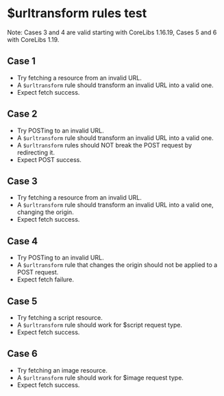# $urltransform rules test

Note: Cases 3 and 4 are valid starting with CoreLibs 1.16.19, Cases 5 and 6 with CoreLibs 1.19.

## Case 1
* Try fetching a resource from an invalid URL.
* A `$urltransform` rule should transform an invalid URL into a valid one.
* Expect fetch success.

## Case 2
* Try POSTing to an invalid URL.
* A `$urltransform` rule should transform an invalid URL into a valid one.
* A `$urltransform` rules should NOT break the POST request by redirecting it.
* Expect POST success.

## Case 3
* Try fetching a resource from an invalid URL.
* A `$urltransform` rule should transform an invalid URL into a valid one, changing the origin.
* Expect fetch success.

## Case 4
* Try POSTing to an invalid URL.
* A `$urltransform` rule that changes the origin should not be applied to a POST request.
* Expect fetch failure.

## Case 5
* Try fetching a script resource.
* A `$urltransform` rule should work for $script request type.
* Expect fetch success.

## Case 6
* Try fetching an image resource.
* A `$urltransform` rule should work for $image request type.
* Expect fetch success.